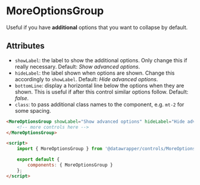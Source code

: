 # MoreOptionsGroup

Useful if you have **additional** options that you want to collapse by default.

## Attributes

-   `showLabel`: the label to show the additional options. Only change this if really necessary. Default: _Show advanced options_.
-   `hideLabel`: the label shown when options are shown. Change this accordingly to `showLabel`. Default: _Hide advanced options_.
-   `bottomLine`: display a horizontal line below the options when they are shown. This is useful if after this control similar options follow. Default: _false_.
-   `class`: to pass additional class names to the component, e.g. `mt-2` for some spacing.

```html
<MoreOptionsGroup showLabel="Show advanced options" hideLabel="Hide advanced options" bottomLine="{true|false}" disabled="{true|false}">
    <!-- more controls here -->
</MoreOptionsGroup>

<script>
    import { MoreOptionsGroup } from '@datawrapper/controls/MoreOptionsGroup.html';

    export default {
        components: { MoreOptionsGroup }
    };
</script>
```
